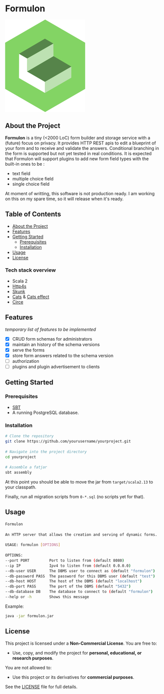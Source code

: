# Formulon

![Formulon software logo](/media/logo.svg)

## **About the Project**

**Formulon** is a tiny (<2000 LoC) form builder and storage service with a
(future) focus on privacy.
It provides HTTP REST apis to edit a blueprint of your form and to receive
and validate the answers.
Conditional branching in the form is supported but not yet tested in real
conditions.
It is expected that Formulon will support plugins to add new form field types
with the built-in ones to be :

- text field
- multiple choice field
- single choice field

At moment of writting, this software is not production ready.
I am working on this on my spare time, so it will release when it's ready.

## **Table of Contents**
- [About the Project](#about-the-project)
- [Features](#features)
- [Getting Started](#getting-started)
  - [Prerequisites](#prerequisites)
  - [Installation](#installation)
- [Usage](#usage)
- [License](#license)

### **Tech stack overview**

- Scala 2
- [Http4s](https://http4s.org/)
- [Skunk](https://typelevel.org/skunk/)
- [Cats](https://typelevel.org/cats/) & [Cats effect](https://typelevel.org/cats-effect/)
- [Circe](https://circe.github.io/circe/)

## **Features**

*temporary list of features to be implemented*

- [X] CRUD form schemas for administrators
- [X] maintain an history of the schema versions
- [X] serve the forms
- [X] store form answers related to the schema version
- [ ] authorization
- [ ] plugins and plugin advertisement to clients

## **Getting Started**

### **Prerequisites**

- [SBT](https://www.scala-sbt.org/)
- A running PostgreSQL database.

### **Installation**

```bash
# Clone the repository
git clone https://github.com/yourusername/yourproject.git

# Navigate into the project directory
cd yourproject

# Assemble a fatjar
sbt assembly
```

At this point you should be able to move the jar from `target/scala2.13` to your classpath.

Finally, run all migration scripts from `0-*.sql` (no scripts yet for that).

## **Usage**

```bash
Formulon

An HTTP server that allows the creation and serving of dynamic forms.

USAGE: formulon [OPTIONS]

OPTIONS:
--port PORT         Port to listen from (default 8080)
--ip IP             Ipv4 to listen from (default 0.0.0.0)
--db-user USER      The DBMS user to connect as (default "formulon")
--db-password PASS  The password for this DBMS user (default "test")
--db-host HOST      The host of the DBMS (default "localhost")
--db-port PASS      The port of the DBMS (default "5432")
--db-database DB    The database to connect to (default "formulon")
--help or -h        Shows this message
```

Example:

```bash
java -jar formulon.jar
```

## **License**

This project is licensed under a **Non-Commercial License**.
You are free to:
- Use, copy, and modify the project for **personal, educational, or research purposes**.

You are not allowed to:
- Use this project or its derivatives for **commercial purposes**.

See the [LICENSE](LICENSE) file for full details.


